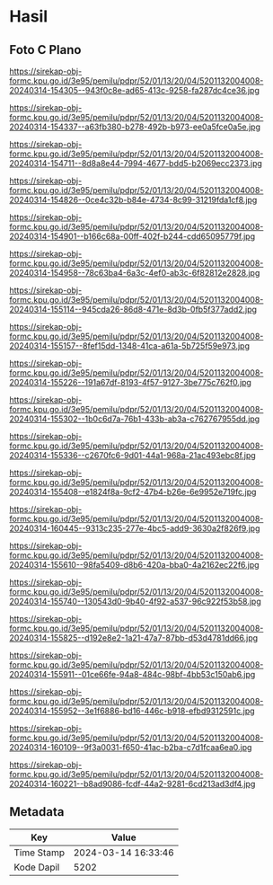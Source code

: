 # Hasil

## Foto C Plano

https://sirekap-obj-formc.kpu.go.id/3e95/pemilu/pdpr/52/01/13/20/04/5201132004008-20240314-154305--943f0c8e-ad65-413c-9258-fa287dc4ce36.jpg

https://sirekap-obj-formc.kpu.go.id/3e95/pemilu/pdpr/52/01/13/20/04/5201132004008-20240314-154337--a63fb380-b278-492b-b973-ee0a5fce0a5e.jpg

https://sirekap-obj-formc.kpu.go.id/3e95/pemilu/pdpr/52/01/13/20/04/5201132004008-20240314-154711--8d8a8e44-7994-4677-bdd5-b2069ecc2373.jpg

https://sirekap-obj-formc.kpu.go.id/3e95/pemilu/pdpr/52/01/13/20/04/5201132004008-20240314-154826--0ce4c32b-b84e-4734-8c99-31219fda1cf8.jpg

https://sirekap-obj-formc.kpu.go.id/3e95/pemilu/pdpr/52/01/13/20/04/5201132004008-20240314-154901--b166c68a-00ff-402f-b244-cdd65095779f.jpg

https://sirekap-obj-formc.kpu.go.id/3e95/pemilu/pdpr/52/01/13/20/04/5201132004008-20240314-154958--78c63ba4-6a3c-4ef0-ab3c-6f82812e2828.jpg

https://sirekap-obj-formc.kpu.go.id/3e95/pemilu/pdpr/52/01/13/20/04/5201132004008-20240314-155114--945cda26-86d8-471e-8d3b-0fb5f377add2.jpg

https://sirekap-obj-formc.kpu.go.id/3e95/pemilu/pdpr/52/01/13/20/04/5201132004008-20240314-155157--8fef15dd-1348-41ca-a61a-5b725f59e973.jpg

https://sirekap-obj-formc.kpu.go.id/3e95/pemilu/pdpr/52/01/13/20/04/5201132004008-20240314-155226--191a67df-8193-4f57-9127-3be775c762f0.jpg

https://sirekap-obj-formc.kpu.go.id/3e95/pemilu/pdpr/52/01/13/20/04/5201132004008-20240314-155302--1b0c6d7a-76b1-433b-ab3a-c762767955dd.jpg

https://sirekap-obj-formc.kpu.go.id/3e95/pemilu/pdpr/52/01/13/20/04/5201132004008-20240314-155336--c2670fc6-9d01-44a1-968a-21ac493ebc8f.jpg

https://sirekap-obj-formc.kpu.go.id/3e95/pemilu/pdpr/52/01/13/20/04/5201132004008-20240314-155408--e1824f8a-9cf2-47b4-b26e-6e9952e719fc.jpg

https://sirekap-obj-formc.kpu.go.id/3e95/pemilu/pdpr/52/01/13/20/04/5201132004008-20240314-160445--9313c235-277e-4bc5-add9-3630a2f826f9.jpg

https://sirekap-obj-formc.kpu.go.id/3e95/pemilu/pdpr/52/01/13/20/04/5201132004008-20240314-155610--98fa5409-d8b6-420a-bba0-4a2162ec22f6.jpg

https://sirekap-obj-formc.kpu.go.id/3e95/pemilu/pdpr/52/01/13/20/04/5201132004008-20240314-155740--130543d0-9b40-4f92-a537-96c922f53b58.jpg

https://sirekap-obj-formc.kpu.go.id/3e95/pemilu/pdpr/52/01/13/20/04/5201132004008-20240314-155825--d192e8e2-1a21-47a7-87bb-d53d4781dd66.jpg

https://sirekap-obj-formc.kpu.go.id/3e95/pemilu/pdpr/52/01/13/20/04/5201132004008-20240314-155911--01ce66fe-94a8-484c-98bf-4bb53c150ab6.jpg

https://sirekap-obj-formc.kpu.go.id/3e95/pemilu/pdpr/52/01/13/20/04/5201132004008-20240314-155952--3e1f6886-bd16-446c-b918-efbd9312591c.jpg

https://sirekap-obj-formc.kpu.go.id/3e95/pemilu/pdpr/52/01/13/20/04/5201132004008-20240314-160109--9f3a0031-f650-41ac-b2ba-c7d1fcaa6ea0.jpg

https://sirekap-obj-formc.kpu.go.id/3e95/pemilu/pdpr/52/01/13/20/04/5201132004008-20240314-160221--b8ad9086-fcdf-44a2-9281-6cd213ad3df4.jpg


## Metadata

| Key        | Value               |
| ---------- | ------------------- |
| Time Stamp | 2024-03-14 16:33:46 |
| Kode Dapil | 5202                |



